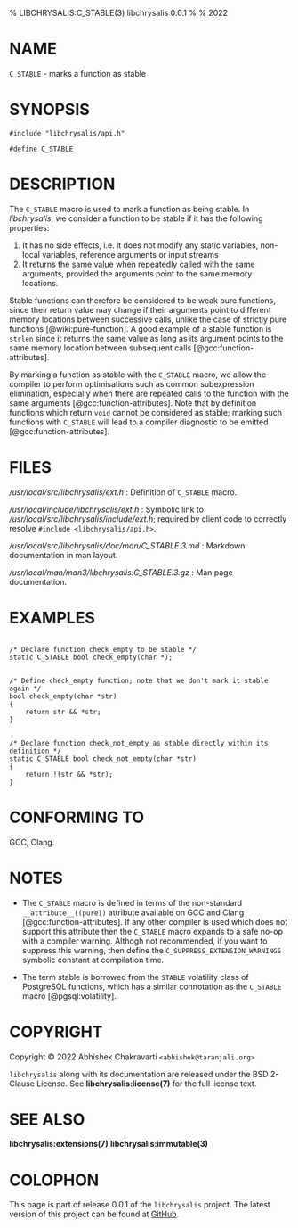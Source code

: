 % LIBCHRYSALIS:C_STABLE(3) libchrysalis 0.0.1
%
% 2022


# NAME

`C_STABLE` - marks a function as stable


# SYNOPSIS

```
#include "libchrysalis/api.h"

#define C_STABLE
```


# DESCRIPTION

The `C_STABLE` macro is used to mark a function as being stable. In
*libchrysalis*, we consider a function to be stable if it has the following
properties:

  1. It has no side effects, i.e. it does not modify any static variables,
     non-local variables, reference arguments or input streams
  2. It returns the same value when repeatedly called with the same arguments,
     provided the arguments point to the same memory locations.

Stable functions can therefore be considered to be weak pure functions, since
their return value may change if their arguments point to different memory
locations between successive calls, unlike the case of strictly pure functions
[@wiki:pure-function]. A good example of a stable function is `strlen` since it
returns the same value as long as its argument points to the same memory
location between subsequent calls [@gcc:function-attributes].

By marking a function as stable with the `C_STABLE` macro, we allow the compiler
to perform optimisations such as common subexpression elimination, especially
when there are repeated calls to the function with the same arguments
[@gcc:function-attributes]. Note that by definition functions which return
`void` cannot be considered as stable; marking such functions with `C_STABLE`
will lead to a compiler diagnostic to be emitted [@gcc:function-attributes].


# FILES

*/usr/local/src/libchrysalis/ext.h*
: Definition of `C_STABLE` macro.

*/usr/local/include/libchrysalis/ext.h*
: Symbolic link to */usr/local/src/libchrysalis/include/ext.h*; required by
client code to correctly resolve `#include <libchrysalis/api.h>`.

*/usr/local/src/libchrysalis/doc/man/C_STABLE.3.md*
: Markdown documentation in man layout.

*/usr/local/man/man3/libchrysalis:C_STABLE.3.gz*
: Man page documentation.


# EXAMPLES


```

/* Declare function check_empty to be stable */
static C_STABLE bool check_empty(char *);


/* Define check_empty function; note that we don't mark it stable again */
bool check_empty(char *str)
{
	return str && *str;
}


/* Declare function check_not_empty as stable directly within its definition */
static C_STABLE bool check_not_empty(char *str)
{
	return !(str && *str);
}
```


# CONFORMING TO

GCC, Clang.


# NOTES

  - The `C_STABLE` macro is defined in terms of the non-standard
    `__attribute__((pure))` attribute available on GCC and Clang
    [@gcc:function-attributes]. If any other compiler is used which does not
    support this attribute then the `C_STABLE` macro expands to a safe no-op
    with a compiler warning. Althogh not recommended, if you want to suppress
    this warning, then define the `C_SUPPRESS_EXTENSION_WARNINGS` symbolic
    constant at compilation time.

  - The term stable is borrowed from the `STABLE` volatility class of PostgreSQL
    functions, which has a similar connotation as the `C_STABLE` macro
    [@pgsql:volatility].


# COPYRIGHT

Copyright &copy; 2022 Abhishek Chakravarti `<abhishek@taranjali.org>`

`libchrysalis` along with its documentation are released under the BSD 2-Clause
License. See **libchrysalis:license(7)** for the full license text.


# SEE ALSO

**libchrysalis:extensions(7)** **libchrysalis:immutable(3)**


# COLOPHON

This page is part of release 0.0.1 of the `libchrysalis` project. The latest
version of this project can be found at
[GitHub](https://github.com/achakravarti/libchrysalis).

